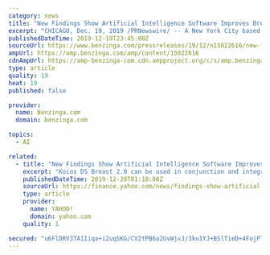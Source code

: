 ```yaml
---
category: news
title: "New Findings Show Artificial Intelligence Software Improves Breast Cancer Detection and Physician Accuracy"
excerpt: "CHICAGO, Dec. 19, 2019 /PRNewswire/ -- A New York City based large volume private practice radiology group conducted a quality assurance review that included an 18 month software evaluation in the breast center comprised of nine (9) specialist radiologists using an FDA cleared artificial intelligence software by Koios Medical, Inc as a second ..."
publishedDateTime: 2019-12-19T23:45:00Z
sourceUrl: https://www.benzinga.com/pressreleases/19/12/n15022616/new-findings-show-artificial-intelligence-software-improves-breast-cancer-detection-and-physician-
ampUrl: https://amp.benzinga.com/amp/content/15022616
cdnAmpUrl: https://amp-benzinga-com.cdn.ampproject.org/c/s/amp.benzinga.com/amp/content/15022616
type: article
quality: 19
heat: 19
published: false

provider:
  name: Benzinga.com
  domain: benzinga.com

topics:
  - AI

related:
  - title: "New Findings Show Artificial Intelligence Software Improves Breast Cancer Detection and Physician Accuracy"
    excerpt: "Koios DS Breast 2.0 can be used in conjunction and integrated directly into most major viewing workstation platforms and is directly available on the LOGIQ TM E10, GE Healthcare's next generation digital ultrasound system that integrates artificial intelligence, cloud connectivity, and advanced algorithms. Artificial intelligence software ..."
    publishedDateTime: 2019-12-20T01:10:00Z
    sourceUrl: https://finance.yahoo.com/news/findings-show-artificial-intelligence-software-004500787.html
    type: article
    provider:
      name: YAHOO!
      domain: yahoo.com
    quality: 1

secured: "u6FlDRV3TA1Iiqa+i2uqSKG/CV2tPB6a2UvWjvJ/3ku1YJ+BSlTieD+4FojPl1vAN0iG39QlBVZ+nVqDlJ85Q7BFXx/t393/ZHfNMVw3Y8UU1VTy9HQc9eYtQhTLhUJqpFOowaOVf/8sP2XzE4V5tl73X/J4ex2LJWMO+HJpCfe3/TqvsOI+GJMH8sgXyT1t3oGDAWNJG8wroO51eH2jV7RcZnEsEpnucQuZ6cf3lvq8rW+nh+/8gXQOsyiPPbioiqDER9HK4L4Pv65ArNPtgQ==;LIZpVpcJL5cTZOVc0/fZOw=="
---
```


